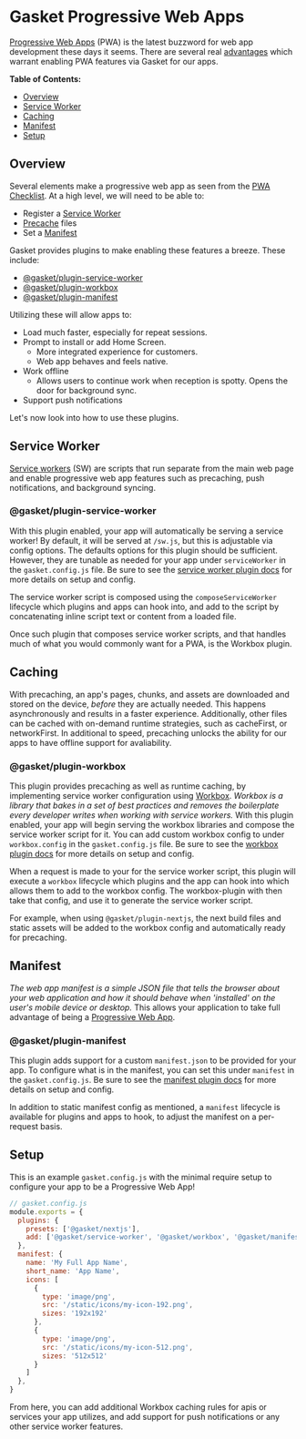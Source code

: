 # Gasket Progressive Web Apps

[Progressive Web Apps][PWA] (PWA) is the latest buzzword for web app development
these days it seems. There are several real [advantages][PWA Advantages] which
warrant enabling PWA features via Gasket for our apps.

**Table of Contents:**
 - [Overview]
 - [Service Worker]
 - [Caching]
 - [Manifest]
 - [Setup]

## Overview

Several elements make a progressive web app as seen from the
[PWA Checklist]. At a high level, we will need to be able to:
- Register a [Service Worker]
- [Precache][Caching] files
- Set a [Manifest]

Gasket provides plugins to make enabling these features a breeze.
These include:
- [@gasket/plugin-service-worker]
- [@gasket/plugin-workbox]
- [@gasket/plugin-manifest]

Utilizing these will allow apps to:

- Load much faster, especially for repeat sessions.
- Prompt to install or add Home Screen.
  - More integrated experience for customers.
  - Web app behaves and feels native.
- Work offline
  - Allows users to continue work when reception is spotty. Opens the door
    for background sync.
- Support push notifications

Let's now look into how to use these plugins.

## Service Worker

[Service workers] (SW) are scripts that run separate from the main web page and
enable progressive web app features such as precaching, push notifications, and
background syncing.

### @gasket/plugin-service-worker

With this plugin enabled, your app will automatically be serving a service
worker! By default, it will be served at `/sw.js`, but this is adjustable via
config options. The defaults options for this plugin should be sufficient.
However, they are tunable as needed for your app under `serviceWorker` in
the `gasket.config.js` file. Be sure to see the
[service worker plugin docs] for more details on setup and config.

The service worker script is composed using the `composeServiceWorker`
lifecycle which plugins and apps can hook into, and add to the script by
concatenating inline script text or content from a loaded file.

Once such plugin that composes service worker scripts, and that handles much
of what you would commonly want for a PWA, is the Workbox plugin.

## Caching

With precaching, an app's pages, chunks, and assets are downloaded and stored
on the device, _before_ they are actually needed. This happens asynchronously
and results in a faster experience. Additionally, other files can be cached
with on-demand runtime strategies, such as cacheFirst, or networkFirst.
In additional to speed, precaching unlocks the ability for our apps to have
offline support for avaliability.

### @gasket/plugin-workbox

This plugin provides precaching as well as runtime caching, by implementing
service worker configuration using [Workbox].
_Workbox is a library that bakes in a set of best practices and removes the
boilerplate every developer writes when working with service workers._
With this plugin enabled, your app will begin serving the workbox libraries and
compose the service worker script for it. You can add custom workbox config to
under `workbox.config` in the `gasket.config.js` file. Be sure to see the
[workbox plugin docs] for more details on setup and config.

When a request is made to your for the service worker script, this plugin will
execute a `workbox` lifecycle which plugins and the app can hook into which
allows them to add to the workbox config. The workbox-plugin with then take
that config, and use it to generate the service worker script.

For example, when using `@gasket/plugin-nextjs`, the next build files and
static assets will be added to the workbox config and automatically ready for
precaching.

## Manifest

_The web app manifest is a simple JSON file that tells the browser about your
web application and how it should behave when 'installed' on the user's mobile
device or desktop._ This allows your application to take full advantage of
being a [Progressive Web App][PWA].

### @gasket/plugin-manifest

This plugin adds support for a custom `manifest.json` to be provided for your
app. To configure what is in the manifest, you can set this under `manifest` in
the `gasket.config.js`. Be sure to see the
[manifest plugin docs] for more details on setup and config.

In addition to static manifest config as mentioned, a `manifest` lifecycle is
available for plugins and apps to hook, to adjust the manifest on a per-request
basis.

## Setup

This is an example `gasket.config.js` with the minimal require setup to
configure your app to be a Progressive Web App!

```js
// gasket.config.js
module.exports = {
  plugins: {
    presets: ['@gasket/nextjs'],
    add: ['@gasket/service-worker', '@gasket/workbox', '@gasket/manifest']
  },
  manifest: {
    name: 'My Full App Name',
    short_name: 'App Name',
    icons: [
      {
        type: 'image/png',
        src: '/static/icons/my-icon-192.png',
        sizes: '192x192'
      },
      {
        type: 'image/png',
        src: '/static/icons/my-icon-512.png',
        sizes: '512x512'
      }
    ]
  },
}
```

From here, you can add additional Workbox caching rules for apis or services
your app utilizes, and add support for push notifications or any other service
worker features.

[Overview]:#overview
[Service Worker]:#service-worker
[Caching]:#caching
[Manifest]:#manifest
[Setup]:#setup
[@gasket/plugin-service-worker]:#gasketplugin-service-worker
[@gasket/plugin-workbox]:#gasketplugin-workbox
[@gasket/plugin-manifest]:#gasketplugin-manifest

[service worker plugin docs]:/packages/gasket-service-worker-plugin#gasketplugin-service-worker
[workbox plugin docs]:/packages/gasket-workbox-plugin#gasketplugin-workbox
[manifest plugin docs]:/packages/gasket-manifest-plugin#gasketplugin-manifest

[Service Workers]:https://developer.mozilla.org/en-US/docs/Web/API/Service_Worker_API
[PWA]:https://developer.mozilla.org/en-US/docs/Web/Apps/Progressive
[PWA Advantages]:https://developer.mozilla.org/en-US/docs/Web/Apps/Progressive/Advantages
[PWA Checklist]:https://developers.google.com/web/progressive-web-apps/checklist/
[PWA Manifest]:https://developers.google.com/web/fundamentals/web-app-manifest/
[Workbox]:https://github.com/GoogleChrome/workbox
